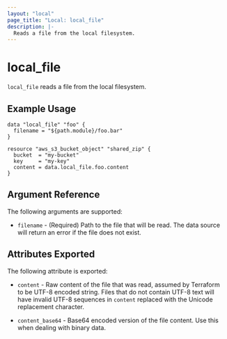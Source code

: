 ```yaml
---
layout: "local"
page_title: "Local: local_file"
description: |-
  Reads a file from the local filesystem.
---
```


# local_file

`local_file` reads a file from the local filesystem.

## Example Usage

```hcl
data "local_file" "foo" {
  filename = "${path.module}/foo.bar"
}

resource "aws_s3_bucket_object" "shared_zip" {
  bucket  = "my-bucket"
  key     = "my-key"
  content = data.local_file.foo.content
}
```

## Argument Reference

The following arguments are supported:

* `filename` - (Required) Path to the file that will be read.
  The data source will return an error if the file does not exist.

## Attributes Exported

The following attribute is exported:

* `content` - Raw content of the file that was read, assumed by Terraform to be UTF-8 encoded string.
  Files that do not contain UTF-8 text will have invalid UTF-8 sequences in `content`
  replaced with the Unicode replacement character.

* `content_base64` - Base64 encoded version of the file content.
  Use this when dealing with binary data.
